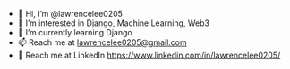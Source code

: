 - 👋 Hi, I’m @lawrencelee0205
- 👀 I’m interested in Django, Machine Learning, Web3
- 🌱 I’m currently learning Django
- 📫 Reach me at lawrencelee0205@gmail.com
- :briefcase: Reach me at LinkedIn https://www.linkedin.com/in/lawrencelee0205/
<!---
lawrencelee0205/lawrencelee0205 is a ✨ special ✨ repository because its `README.md` (this file) appears on your GitHub profile.
You can click the Preview link to take a look at your changes.
--->
